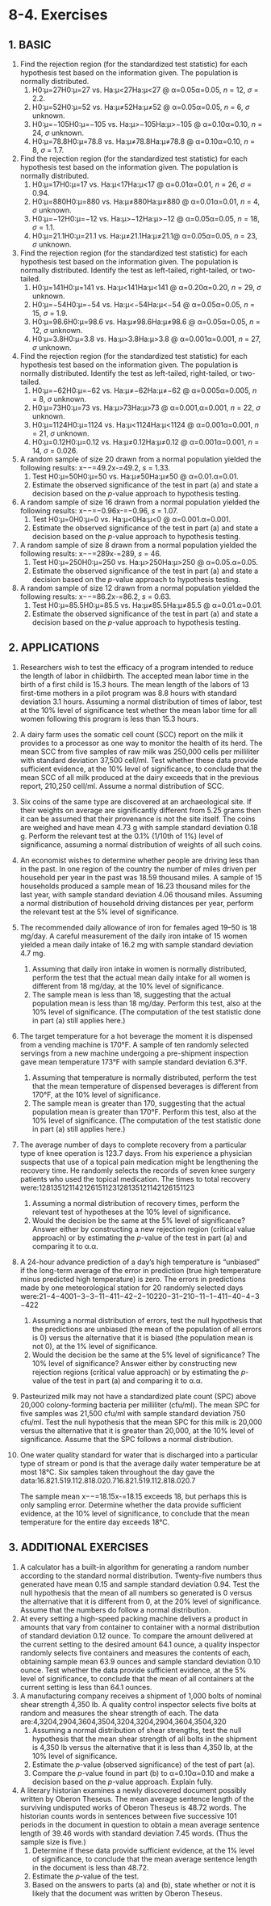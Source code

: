 # 8-4. Exercises

## 1. **BASIC**

1. Find the rejection region \(for the standardized test statistic\) for each hypothesis test based on the information given. The population is normally distributed.
   1. H0:μ=27H0:μ=27 vs. Ha:μ&lt;27Ha:μ&lt;27 @ α=0.05α=0.05, _n_ = 12, _σ_ = 2.2.
   2. H0:μ=52H0:μ=52 vs. Ha:μ≠52Ha:μ≠52 @ α=0.05α=0.05, _n_ = 6, _σ_ unknown.
   3. H0:μ=−105H0:μ=−105 vs. Ha:μ&gt;−105Ha:μ&gt;−105 @ α=0.10α=0.10, _n_ = 24, _σ_ unknown.
   4. H0:μ=78.8H0:μ=78.8 vs. Ha:μ≠78.8Ha:μ≠78.8 @ α=0.10α=0.10, _n_ = 8, _σ_ = 1.7.
2. Find the rejection region \(for the standardized test statistic\) for each hypothesis test based on the information given. The population is normally distributed.
   1. H0:μ=17H0:μ=17 vs. Ha:μ&lt;17Ha:μ&lt;17 @ α=0.01α=0.01, _n_ = 26, _σ_ = 0.94.
   2. H0:μ=880H0:μ=880 vs. Ha:μ≠880Ha:μ≠880 @ α=0.01α=0.01, _n_ = 4, _σ_ unknown.
   3. H0:μ=−12H0:μ=−12 vs. Ha:μ&gt;−12Ha:μ&gt;−12 @ α=0.05α=0.05, _n_ = 18, _σ_ = 1.1.
   4. H0:μ=21.1H0:μ=21.1 vs. Ha:μ≠21.1Ha:μ≠21.1@ α=0.05α=0.05, _n_ = 23, _σ_ unknown.
3. Find the rejection region \(for the standardized test statistic\) for each hypothesis test based on the information given. The population is normally distributed. Identify the test as left-tailed, right-tailed, or two-tailed.
   1. H0:μ=141H0:μ=141 vs. Ha:μ&lt;141Ha:μ&lt;141 @ α=0.20α=0.20, _n_ = 29, _σ_ unknown.
   2. H0:μ=−54H0:μ=−54 vs. Ha:μ&lt;−54Ha:μ&lt;−54 @ α=0.05α=0.05, _n_ = 15, _σ_ = 1.9.
   3. H0:μ=98.6H0:μ=98.6 vs. Ha:μ≠98.6Ha:μ≠98.6 @ α=0.05α=0.05, _n_ = 12, _σ_ unknown.
   4. H0:μ=3.8H0:μ=3.8 vs. Ha:μ&gt;3.8Ha:μ&gt;3.8 @ α=0.001α=0.001, _n_ = 27, _σ_ unknown.
4. Find the rejection region \(for the standardized test statistic\) for each hypothesis test based on the information given. The population is normally distributed. Identify the test as left-tailed, right-tailed, or two-tailed.
   1. H0:μ=−62H0:μ=−62 vs. Ha:μ≠−62Ha:μ≠−62 @ α=0.005α=0.005, _n_ = 8, _σ_ unknown.
   2. H0:μ=73H0:μ=73 vs. Ha:μ&gt;73Ha:μ&gt;73 @ α=0.001,α=0.001, _n_ = 22, _σ_ unknown.
   3. H0:μ=1124H0:μ=1124 vs. Ha:μ&lt;1124Ha:μ&lt;1124 @ α=0.001α=0.001, _n_ = 21, _σ_ unknown.
   4. H0:μ=0.12H0:μ=0.12 vs. Ha:μ≠0.12Ha:μ≠0.12 @ α=0.001α=0.001, _n_ = 14, _σ_ = 0.026.
5. A random sample of size 20 drawn from a normal population yielded the following results: x−−=49.2x-=49.2, _s_ = 1.33.
   1. Test H0:μ=50H0:μ=50 vs. Ha:μ≠50Ha:μ≠50 @ α=0.01.α=0.01.
   2. Estimate the observed significance of the test in part \(a\) and state a decision based on the _p_-value approach to hypothesis testing.
6. A random sample of size 16 drawn from a normal population yielded the following results: x−−=−0.96x-=−0.96, _s_ = 1.07.
   1. Test H0:μ=0H0:μ=0 vs. Ha:μ&lt;0Ha:μ&lt;0 @ α=0.001.α=0.001.
   2. Estimate the observed significance of the test in part \(a\) and state a decision based on the _p_-value approach to hypothesis testing.
7. A random sample of size 8 drawn from a normal population yielded the following results: x−−=289x-=289, _s_ = 46.
   1. Test H0:μ=250H0:μ=250 vs. Ha:μ&gt;250Ha:μ&gt;250 @ α=0.05.α=0.05.
   2. Estimate the observed significance of the test in part \(a\) and state a decision based on the _p_-value approach to hypothesis testing.
8. A random sample of size 12 drawn from a normal population yielded the following results: x−−=86.2x-=86.2, _s_ = 0.63.
   1. Test H0:μ=85.5H0:μ=85.5 vs. Ha:μ≠85.5Ha:μ≠85.5 @ α=0.01.α=0.01.
   2. Estimate the observed significance of the test in part \(a\) and state a decision based on the _p_-value approach to hypothesis testing.

## **2. APPLICATIONS**

1. Researchers wish to test the efficacy of a program intended to reduce the length of labor in childbirth. The accepted mean labor time in the birth of a first child is 15.3 hours. The mean length of the labors of 13 first-time mothers in a pilot program was 8.8 hours with standard deviation 3.1 hours. Assuming a normal distribution of times of labor, test at the 10% level of significance test whether the mean labor time for all women following this program is less than 15.3 hours.
2. A dairy farm uses the somatic cell count \(SCC\) report on the milk it provides to a processor as one way to monitor the health of its herd. The mean SCC from five samples of raw milk was 250,000 cells per milliliter with standard deviation 37,500 cell/ml. Test whether these data provide sufficient evidence, at the 10% level of significance, to conclude that the mean SCC of all milk produced at the dairy exceeds that in the previous report, 210,250 cell/ml. Assume a normal distribution of SCC.
3. Six coins of the same type are discovered at an archaeological site. If their weights on average are significantly different from 5.25 grams then it can be assumed that their provenance is not the site itself. The coins are weighed and have mean 4.73 g with sample standard deviation 0.18 g. Perform the relevant test at the 0.1% \(1/10th of 1%\) level of significance, assuming a normal distribution of weights of all such coins.
4. An economist wishes to determine whether people are driving less than in the past. In one region of the country the number of miles driven per household per year in the past was 18.59 thousand miles. A sample of 15 households produced a sample mean of 16.23 thousand miles for the last year, with sample standard deviation 4.06 thousand miles. Assuming a normal distribution of household driving distances per year, perform the relevant test at the 5% level of significance.
5. The recommended daily allowance of iron for females aged 19–50 is 18 mg/day. A careful measurement of the daily iron intake of 15 women yielded a mean daily intake of 16.2 mg with sample standard deviation 4.7 mg.
   1. Assuming that daily iron intake in women is normally distributed, perform the test that the actual mean daily intake for all women is different from 18 mg/day, at the 10% level of significance.
   2. The sample mean is less than 18, suggesting that the actual population mean is less than 18 mg/day. Perform this test, also at the 10% level of significance. \(The computation of the test statistic done in part \(a\) still applies here.\)
6. The target temperature for a hot beverage the moment it is dispensed from a vending machine is 170°F. A sample of ten randomly selected servings from a new machine undergoing a pre-shipment inspection gave mean temperature 173°F with sample standard deviation 6.3°F.
   1. Assuming that temperature is normally distributed, perform the test that the mean temperature of dispensed beverages is different from 170°F, at the 10% level of significance.
   2. The sample mean is greater than 170, suggesting that the actual population mean is greater than 170°F. Perform this test, also at the 10% level of significance. \(The computation of the test statistic done in part \(a\) still applies here.\)
7. The average number of days to complete recovery from a particular type of knee operation is 123.7 days. From his experience a physician suspects that use of a topical pain medication might be lengthening the recovery time. He randomly selects the records of seven knee surgery patients who used the topical medication. The times to total recovery were:128135121142126151123128135121142126151123
   1. Assuming a normal distribution of recovery times, perform the relevant test of hypotheses at the 10% level of significance.
   2. Would the decision be the same at the 5% level of significance? Answer either by constructing a new rejection region \(critical value approach\) or by estimating the _p_-value of the test in part \(a\) and comparing it to α.α.
8. A 24-hour advance prediction of a day’s high temperature is “unbiased” if the long-term average of the error in prediction \(true high temperature minus predicted high temperature\) is zero. The errors in predictions made by one meteorological station for 20 randomly selected days were:21−4−4001−3−3−11−411−42−2−10220−31−210−11−1−411−40−4−3−422
   1. Assuming a normal distribution of errors, test the null hypothesis that the predictions are unbiased \(the mean of the population of all errors is 0\) versus the alternative that it is biased \(the population mean is not 0\), at the 1% level of significance.
   2. Would the decision be the same at the 5% level of significance? The 10% level of significance? Answer either by constructing new rejection regions \(critical value approach\) or by estimating the _p_-value of the test in part \(a\) and comparing it to α.α.
9. Pasteurized milk may not have a standardized plate count \(SPC\) above 20,000 colony-forming bacteria per milliliter \(cfu/ml\). The mean SPC for five samples was 21,500 cfu/ml with sample standard deviation 750 cfu/ml. Test the null hypothesis that the mean SPC for this milk is 20,000 versus the alternative that it is greater than 20,000, at the 10% level of significance. Assume that the SPC follows a normal distribution.
10. One water quality standard for water that is discharged into a particular type of stream or pond is that the average daily water temperature be at most 18°C. Six samples taken throughout the day gave the data:16.821.519.112.818.020.716.821.519.112.818.020.7

    The sample mean x−−=18.15x-=18.15 exceeds 18, but perhaps this is only sampling error. Determine whether the data provide sufficient evidence, at the 10% level of significance, to conclude that the mean temperature for the entire day exceeds 18°C.

## **3. ADDITIONAL EXERCISES**

1. A calculator has a built-in algorithm for generating a random number according to the standard normal distribution. Twenty-five numbers thus generated have mean 0.15 and sample standard deviation 0.94. Test the null hypothesis that the mean of all numbers so generated is 0 versus the alternative that it is different from 0, at the 20% level of significance. Assume that the numbers do follow a normal distribution.
2. At every setting a high-speed packing machine delivers a product in amounts that vary from container to container with a normal distribution of standard deviation 0.12 ounce. To compare the amount delivered at the current setting to the desired amount 64.1 ounce, a quality inspector randomly selects five containers and measures the contents of each, obtaining sample mean 63.9 ounces and sample standard deviation 0.10 ounce. Test whether the data provide sufficient evidence, at the 5% level of significance, to conclude that the mean of all containers at the current setting is less than 64.1 ounces.
3. A manufacturing company receives a shipment of 1,000 bolts of nominal shear strength 4,350 lb. A quality control inspector selects five bolts at random and measures the shear strength of each. The data are:4,3204,2904,3604,3504,3204,3204,2904,3604,3504,320
   1. Assuming a normal distribution of shear strengths, test the null hypothesis that the mean shear strength of all bolts in the shipment is 4,350 lb versus the alternative that it is less than 4,350 lb, at the 10% level of significance.
   2. Estimate the _p_-value \(observed significance\) of the test of part \(a\).
   3. Compare the _p_-value found in part \(b\) to α=0.10α=0.10 and make a decision based on the _p_-value approach. Explain fully.
4. A literary historian examines a newly discovered document possibly written by Oberon Theseus. The mean average sentence length of the surviving undisputed works of Oberon Theseus is 48.72 words. The historian counts words in sentences between five successive 101 periods in the document in question to obtain a mean average sentence length of 39.46 words with standard deviation 7.45 words. \(Thus the sample size is five.\)
   1. Determine if these data provide sufficient evidence, at the 1% level of significance, to conclude that the mean average sentence length in the document is less than 48.72.
   2. Estimate the _p_-value of the test.
   3. Based on the answers to parts \(a\) and \(b\), state whether or not it is likely that the document was written by Oberon Theseus.

